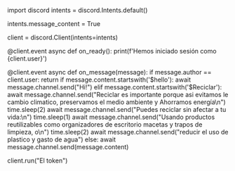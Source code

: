 import discord
intents = discord.Intents.default()

intents.message_content = True

client = discord.Client(intents=intents)

@client.event
async def on_ready():
    print(f'Hemos iniciado sesión como {client.user}')

@client.event
async def on_message(message):
    if message.author == client.user:
        return
    if message.content.startswith('$hello'):
        await message.channel.send("Hi!")
    elif message.content.startswith('$Reciclar'):
        await message.channel.send("Reciclar es importante porque asi evitamos le cambio climatico, preservamos el medio ambiente y Ahorramos energía\n")
        time.sleep(2)
        await message.channel.send("Puedes reciclar sin afectar a tu vida:\n")
        time.sleep(1)
        await message.channel.send("Usando productos reutilizables como organizadores de escritorio macetas y trapos de limpieza, o\n")
        time.sleep(2)
        await message.channel.send("reducir el uso de plastico y gasto de agua")
    else:
        await message.channel.send(message.content)
    
client.run("El token")
